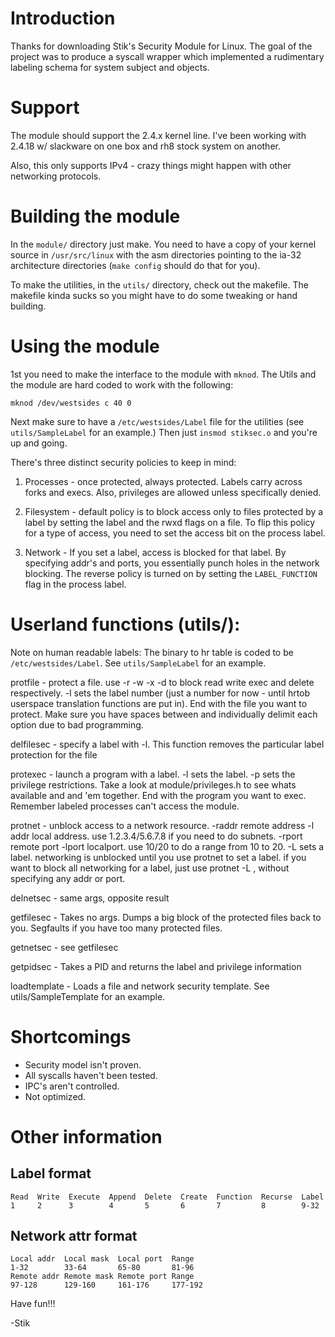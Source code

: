 # Introduction

Thanks for downloading Stik's Security Module for Linux.  The goal of
the project was to produce a syscall wrapper which implemented a
rudimentary labeling schema for system subject and objects.

# Support

The module should support the 2.4.x kernel line.  I've been working with
2.4.18 w/ slackware on one box and rh8 stock system on another.

Also, this only supports IPv4 - crazy things might happen with other
networking protocols.

# Building the module

In the `module/` directory just make.  You need to have a copy of your
kernel source in `/usr/src/linux` with the asm directories pointing to
the ia-32 architecture directories (`make config` should do that for you).

To make the utilities, in the `utils/` directory, check out the
makefile.  The makefile kinda sucks so you might have to do some
tweaking or hand building.

# Using the module

1st you need to make the interface to the module with `mknod`.  The
Utils and the module are hard coded to work with the following:

    mknod /dev/westsides c 40 0

Next make sure to have a `/etc/westsides/Label` file for the utilities
(see `utils/SampleLabel` for an example.)  Then just `insmod stiksec.o`
and you're up and going.

There's three distinct security policies to keep in mind:

1. Processes - once protected, always protected.  Labels carry across
   forks and execs.  Also, privileges are allowed unless specifically
   denied.

2. Filesystem - default policy is to block access only to files
   protected by a label by setting the label and the rwxd flags on a
   file.  To flip this policy for a type of access, you need to set the
   access bit on the process label.

3. Network - If you set a label, access is blocked for that label.  By
   specifying addr's and ports, you essentially punch holes in the
   network blocking.  The reverse policy is turned on by setting the
   `LABEL_FUNCTION` flag in the process label.

# Userland functions (utils/):

Note on human readable labels: The binary to hr table is coded to be
`/etc/westsides/Label`.  See `utils/SampleLabel` for an example.

protfile -
	protect a file.  use -r -w -x -d to block read write exec and
	delete respectively.  -l <num> sets the label number (just a
	number for now - until hrtob userspace translation functions are
	put in).  End with the file you want to protect.  Make sure you
	have spaces between and individually delimit each option due to
	bad programming.

delfilesec -
	specify a label with -l.  This function removes the particular
	label protection for the file

protexec - 
	launch a program with a label. -l <num> sets the label.
	-p <num> sets the privilege restrictions.  Take a look at
	module/privileges.h to see whats available and and 'em together.
	End with the program you want to exec.  Remember labeled
	processes can't access the module.

protnet -
	unblock access to a network resource. -raddr remote address
	-l addr local address.  use 1.2.3.4/5.6.7.8 if you need to do
	subnets.  -rport remote port  -lport localport.  use 10/20 to do
	a range from 10 to 20.  -L <num> sets a label.  networking is
	unblocked until you use protnet to set a label.  if you want to
	block all networking for a label, just use protnet -L <label>,
	without specifying any addr or port.

delnetsec -
	same args, opposite result

getfilesec -
	Takes no args.  Dumps a big block of the protected files back to
	you.  Segfaults if you have too many protected files.

getnetsec -
	see getfilesec

getpidsec -
	Takes a PID and returns the label and privilege information

loadtemplate -
	Loads a file and network security template.  See
	utils/SampleTemplate for an example.

# Shortcomings

* Security model isn't proven.
* All syscalls haven't been tested.
* IPC's aren't controlled.
* Not optimized.

# Other information

## Label format

    Read  Write  Execute  Append  Delete  Create  Function  Recurse  Label
    1     2      3        4       5       6       7         8        9-32

## Network attr format

    Local addr	Local mask	Local port	Range
    1-32		33-64		65-80		81-96
    Remote addr	Remote mask	Remote port	Range
    97-128		129-160		161-176		177-192

Have fun!!!

-Stik
